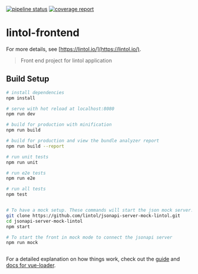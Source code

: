 [![pipeline status](https://gitlab.com/lintol/lintol-frontend/badges/master/pipeline.svg)](https://gitlab.com/lintol/lintol-frontend/commits/master)
[![coverage report](https://gitlab.com/lintol/lintol-frontend/badges/master/coverage.svg?job=test)](https://lintol.gitlab.io/lintol-frontend/)

# lintol-frontend

For more details, see [https://lintol.io/](https://lintol.io/).

> Front end project for lintol application

## Build Setup

``` bash
# install dependencies
npm install

# serve with hot reload at localhost:8080
npm run dev

# build for production with minification
npm run build

# build for production and view the bundle analyzer report
npm run build --report

# run unit tests
npm run unit

# run e2e tests
npm run e2e

# run all tests
npm test


# To have a mock setup. These commands will start the json mock server.
git clone https://github.com/lintol/jsonapi-server-mock-lintol.git
cd jsonapi-server-mock-lintol
npm start

# To start the front in mock mode to connect the jsonapi server
npm run mock



```

For a detailed explanation on how things work, check out the [guide](http://vuejs-templates.github.io/webpack/) and [docs for vue-loader](http://vuejs.github.io/vue-loader).
